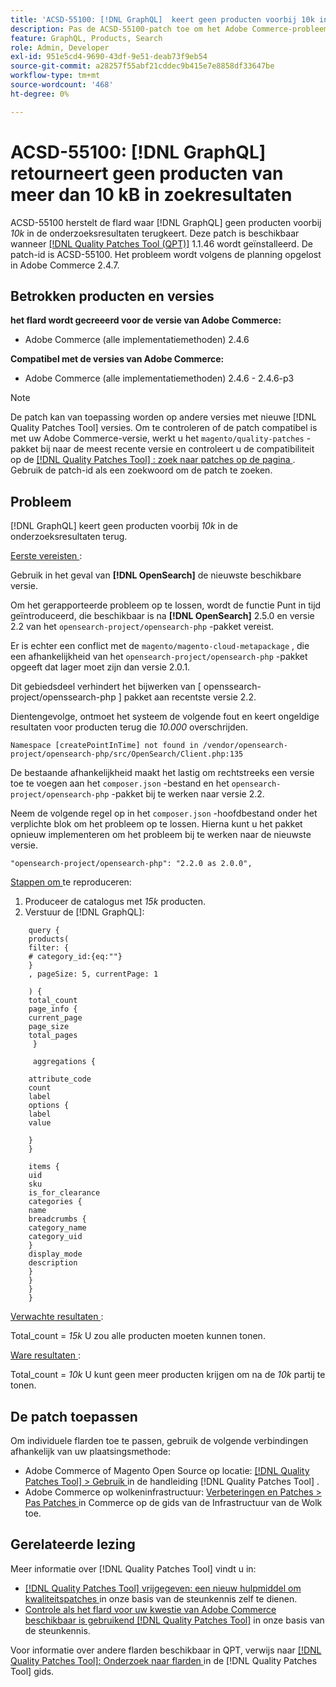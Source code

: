 ```yaml
---
title: 'ACSD-55100: [!DNL GraphQL]  keert geen producten voorbij 10k in onderzoeksresultaten terug'
description: Pas de ACSD-55100-patch toe om het Adobe Commerce-probleem op te lossen, waarbij de GraphQL in de zoekresultaten geen producten retourneert die hoger zijn dan *10k*.
feature: GraphQL, Products, Search
role: Admin, Developer
exl-id: 951e5cd4-9690-43df-9e51-deab73f9eb54
source-git-commit: a28257f55abf21cddec9b415e7e8858df33647be
workflow-type: tm+mt
source-wordcount: '468'
ht-degree: 0%

---
```


# ACSD-55100: [!DNL GraphQL] retourneert geen producten van meer dan 10 kB in zoekresultaten

ACSD-55100 herstelt de flard waar [!DNL GraphQL] geen producten voorbij *10k* in de onderzoeksresultaten terugkeert. Deze patch is beschikbaar wanneer [[!DNL Quality Patches Tool (QPT)]](/help/announcements/adobe-commerce-announcements/magento-quality-patches-released-new-tool-to-self-serve-quality-patches.md) 1.1.46 wordt geïnstalleerd. De patch-id is ACSD-55100. Het probleem wordt volgens de planning opgelost in Adobe Commerce 2.4.7.

## Betrokken producten en versies

**het flard wordt gecreeerd voor de versie van Adobe Commerce:**

* Adobe Commerce (alle implementatiemethoden) 2.4.6

**Compatibel met de versies van Adobe Commerce:**

* Adobe Commerce (alle implementatiemethoden) 2.4.6 - 2.4.6-p3

>[!NOTE]
>
>De patch kan van toepassing worden op andere versies met nieuwe [!DNL Quality Patches Tool] versies. Om te controleren of de patch compatibel is met uw Adobe Commerce-versie, werkt u het `magento/quality-patches` -pakket bij naar de meest recente versie en controleert u de compatibiliteit op de [[!DNL Quality Patches Tool] : zoek naar patches op de pagina ](https://experienceleague.adobe.com/tools/commerce-quality-patches/index.html?lang=nl-NL) . Gebruik de patch-id als een zoekwoord om de patch te zoeken.

## Probleem

[!DNL GraphQL] keert geen producten voorbij *10k* in de onderzoeksresultaten terug.

<u> Eerste vereisten </u>:

Gebruik in het geval van **[!DNL OpenSearch]** de nieuwste beschikbare versie.

Om het gerapporteerde probleem op te lossen, wordt de functie Punt in tijd geïntroduceerd, die beschikbaar is na **[!DNL OpenSearch]** 2.5.0 en versie 2.2 van het `opensearch-project/opensearch-php` -pakket vereist.

Er is echter een conflict met de `magento/magento-cloud-metapackage` , die een afhankelijkheid van het `opensearch-project/opensearch-php` -pakket opgeeft dat lager moet zijn dan versie 2.0.1.


Dit gebiedsdeel verhindert het bijwerken van [ openssearch-project/openssearch-php ] pakket aan recentste versie 2.2.

Dientengevolge, ontmoet het systeem de volgende fout en keert ongeldige resultaten voor producten terug die *10.000* overschrijden.

`Namespace [createPointInTime] not found in /vendor/opensearch-project/opensearch-php/src/OpenSearch/Client.php:135`

De bestaande afhankelijkheid maakt het lastig om rechtstreeks een versie toe te voegen aan het `composer.json` -bestand en het `opensearch-project/opensearch-php` -pakket bij te werken naar versie 2.2.

Neem de volgende regel op in het `composer.json` -hoofdbestand onder het verplichte blok om het probleem op te lossen. Hierna kunt u het pakket opnieuw implementeren om het probleem bij te werken naar de nieuwste versie.

`"opensearch-project/opensearch-php": "2.2.0 as 2.0.0",`

<u> Stappen om </u> te reproduceren:

1. Produceer de catalogus met *15k* producten.
1. Verstuur de [!DNL GraphQL]:

```
    query {
    products(
    filter: {
    # category_id:{eq:""}
    }
    , pageSize: 5, currentPage: 1

    ) {
    total_count
    page_info {
    current_page
    page_size
    total_pages
     }

     aggregations {

    attribute_code
    count
    label
    options {
    label
    value

    }
    }

    items {
    uid
    sku
    is_for_clearance
    categories {
    name
    breadcrumbs {
    category_name
    category_uid
    }
    display_mode
    description
    }
    }
    }
    }
```

<u> Verwachte resultaten </u>:

Total_count = *15k*
U zou alle producten moeten kunnen tonen.

<u> Ware resultaten </u>:

Total_count = *10k*
U kunt geen meer producten krijgen om na de *10k* partij te tonen.

## De patch toepassen

Om individuele flarden toe te passen, gebruik de volgende verbindingen afhankelijk van uw plaatsingsmethode:

* Adobe Commerce of Magento Open Source op locatie: [[!DNL Quality Patches Tool]  > Gebruik ](https://experienceleague.adobe.com/docs/commerce-operations/tools/quality-patches-tool/usage.html?lang=nl-NL) in de handleiding [!DNL Quality Patches Tool] .
* Adobe Commerce op wolkeninfrastructuur: [ Verbeteringen en Patches > Pas Patches ](https://experienceleague.adobe.com/docs/commerce-cloud-service/user-guide/develop/upgrade/apply-patches.html?lang=nl-NL) in Commerce op de gids van de Infrastructuur van de Wolk toe.

## Gerelateerde lezing

Meer informatie over [!DNL Quality Patches Tool] vindt u in:

* [[!DNL Quality Patches Tool]  vrijgegeven: een nieuw hulpmiddel om kwaliteitspatches ](/help/announcements/adobe-commerce-announcements/magento-quality-patches-released-new-tool-to-self-serve-quality-patches.md) in onze basis van de steunkennis zelf te dienen.
* [ Controle als het flard voor uw kwestie van Adobe Commerce beschikbaar is gebruikend  [!DNL Quality Patches Tool]](/help/support-tools/patches-available-in-qpt-tool/check-patch-for-magento-issue-with-magento-quality-patches.md) in onze basis van de steunkennis.

Voor informatie over andere flarden beschikbaar in QPT, verwijs naar [[!DNL Quality Patches Tool]: Onderzoek naar flarden ](https://experienceleague.adobe.com/tools/commerce-quality-patches/index.html?lang=nl-NL) in de [!DNL Quality Patches Tool] gids.
